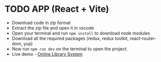 # TODO APP (React + Vite)

- Download code in zip format
- Extract the zip file and open it in vscode 
- Open your terminal and run `npm install` to download node modules
- Download all the required packages (redux, redux toolkit, react-router-dom, yup)
- Now run `npm run dev` on the terminal to open the project.
- Live demo - [Online Library System](https://abhaylibrarysystem.netlify.app/)
